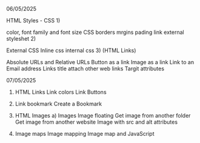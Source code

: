 06/05/2025 

HTML Styles - CSS
1) 

color, font family and font size
CSS borders
mrgins
pading
link external styleshet
2) 

External CSS
Inline css
internal css
3) (HTML Links)

Absolute URLs and Relative URLs
Button as a link
Image as a link
Link to an Email address
Links title
attach other web links
Targit attributes




07/05/2025 
1) HTML Links
Link colors
Link Buttons 
2) Link bookmark
Create a Bookmark

1) HTML Images
a) Images
Image floating 
Get image from another folder
Get image from another website
Image with src and alt attributes

2) Image maps 
Image mapping
Image map and JavaScript
